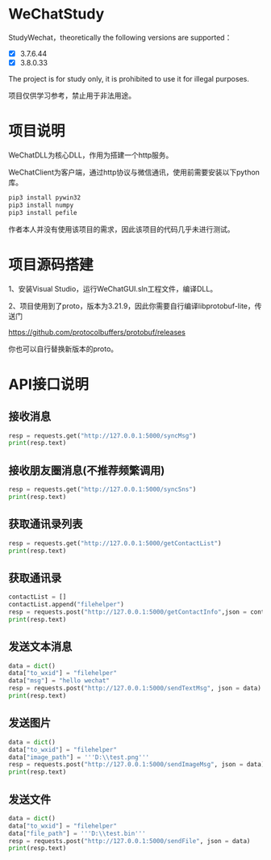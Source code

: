 # WeChatStudy
StudyWechat，theoretically the following versions are supported：

- [x]  3.7.6.44
- [x]  3.8.0.33

The project is for study only, it is prohibited to use it for illegal purposes.

项目仅供学习参考，禁止用于非法用途。



# 项目说明

WeChatDLL为核心DLL，作用为搭建一个http服务。

WeChatClient为客户端，通过http协议与微信通讯，使用前需要安装以下python库。

```bash
pip3 install pywin32
pip3 install numpy
pip3 install pefile
```

作者本人并没有使用该项目的需求，因此该项目的代码几乎未进行测试。

# 项目源码搭建

1、安装Visual Studio，运行WeChatGUI.sln工程文件，编译DLL。

2、项目使用到了proto，版本为3.21.9，因此你需要自行编译libprotobuf-lite，传送门

https://github.com/protocolbuffers/protobuf/releases

你也可以自行替换新版本的proto。





# API接口说明

## 接收消息

```python
resp = requests.get("http://127.0.0.1:5000/syncMsg")
print(resp.text)
```

## 接收朋友圈消息(不推荐频繁调用)

```python
resp = requests.get("http://127.0.0.1:5000/syncSns")
print(resp.text)
```

## 获取通讯录列表

```python
resp = requests.get("http://127.0.0.1:5000/getContactList")
print(resp.text)
```

## 获取通讯录

```python
contactList = []
contactList.append("filehelper")
resp = requests.post("http://127.0.0.1:5000/getContactInfo",json = contactList)
print(resp.text)
```

## 发送文本消息

```python
data = dict()
data["to_wxid"] = "filehelper"
data["msg"] = "hello wechat"
resp = requests.post("http://127.0.0.1:5000/sendTextMsg", json = data)
print(resp.text)
```

## 发送图片

```python
data = dict()
data["to_wxid"] = "filehelper"
data["image_path"] = '''D:\\test.png'''
resp = requests.post("http://127.0.0.1:5000/sendImageMsg", json = data)
print(resp.text)
```

## 发送文件

```python
data = dict()
data["to_wxid"] = "filehelper"
data["file_path"] = '''D:\\test.bin'''
resp = requests.post("http://127.0.0.1:5000/sendFile", json = data)
print(resp.text)
```

